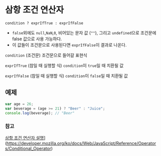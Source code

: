 # 삼항 조건 연산자

``` condition ? exprIfTrue : exprIfFalse ```

- ```false```외에도 ```null```,```NaN```,```0```, 비어있는 문자 값 (```""```), 그리고 ```undefined```으로 조건문에 false 값으로 사용 가능하다.
- 이 값들이 조건문으로 사용된다면 ```exprIfFalse```이 결과로 나온다.

```condition``` (조건문)
  조건문으로 들어갈 표현식

```exprIfTrue``` (참일 때 실행할 식)
  ```condition```이 ```true```일 때 치환될 값
  
```exprIfFalse``` (참일 때 실행할 식)
  ```condition```이 ```false```일 때 치환될 값



## 예제
  
``` JavaScript
var age = 26;
var beverage = (age >= 21) ? "Beer" : "Juice";
console.log(beverage); // "Beer"

```

### 참고
[삼항 조건 연산자 설명](https://developer.mozilla.org/ko/docs/Web/JavaScript/Reference/Global_Objects/Math/abs)](https://developer.mozilla.org/ko/docs/Web/JavaScript/Reference/Operators/Conditional_Operator)
